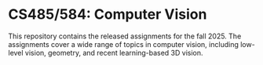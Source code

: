 # CS485/584: Computer Vision

This repository contains the released assignments for the fall 2025.
The assignments cover a wide range of topics in computer vision, including low-level vision, geometry, and recent learning-based 3D vision. 
